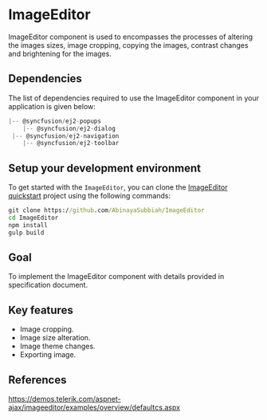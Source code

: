 # ImageEditor

ImageEditor component is used to encompasses the processes of altering the images sizes, image cropping, copying the images, contrast changes and brightening for the images.

## Dependencies

The list of dependencies required to use the ImageEditor component in your application is given below:

```javascript
|-- @syncfusion/ej2-popups
    |-- @syncfusion/ej2-dialog
 |-- @syncfusion/ej2-navigation
    |-- @syncfusion/ej2-toolbar
```

## Setup your development environment

To get started with the `ImageEditor`, you can clone the
[ImageEditor quickstart](https://github.com/AbinayaSubbiah/ImageEditor) project using the following commands:

```cmd
git clone https://github.com/AbinayaSubbiah/ImageEditor
cd ImageEditor
npm install
gulp build
```

## Goal

To implement the ImageEditor component with details provided in specification document.

## Key features

* Image cropping.
* Image size alteration.
* Image theme changes.
* Exporting image.

## References

https://demos.telerik.com/aspnet-ajax/imageeditor/examples/overview/defaultcs.aspx
